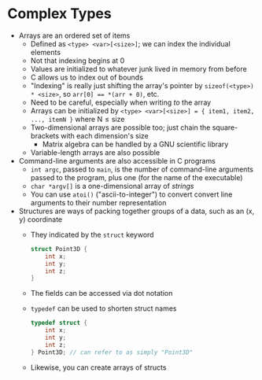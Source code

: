 # Complex Types

- Arrays are an ordered set of items
  - Defined as `<type> <var>[<size>]`; we can index the individual elements
  - Not that indexing begins at 0
  - Values are initialized to whatever junk lived in memory from before
  - C allows us to index out of bounds
  - "Indexing" is really just shifting the array's pointer by `sizeof(<type>) * <size>`, so `arr[0] == *(arr + 0)`, etc.
  - Need to be careful, especially when writing _to_ the array
  - Arrays can be initialized by `<type> <var>[<size>] = { item1, item2, ..., itemN }` where $\text{N} \le \text{size}$
  - Two-dimensional arrays are possible too; just chain the square-brackets with each dimension's size
    - Matrix algebra can be handled by a GNU scientific library
  - Variable-length arrays are also possible
- Command-line arguments are also accessible in C programs
  - `int argc`, passed to `main`, is the number of command-line arguments passed to the program, plus one (for the name of the executable)
  - `char *argv[]` is a one-dimensional array of _strings_
  - You can use `atoi()` ("ascii-to-integer") to convert convert line arguments to their number representation
- Structures are ways of packing together groups of a data, such as an (x, y) coordinate
  - They indicated by the `struct` keyword

    ```C
    struct Point3D {
        int x;
        int y;
        int z;
    }
    ```

  - The fields can be accessed via dot notation
  - `typedef` can be used to shorten struct names

    ```C
    typedef struct {
        int x;
        int y;
        int z;
    } Point3D; // can refer to as simply "Point3D"
    ```

  - Likewise, you can create arrays of structs

